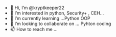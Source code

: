 - 👋 Hi, I’m @kryptkeeper22
- 👀 I’m interested in python, Security+ , CEH...
- 🌱 I’m currently learning ...Python OOP
- 💞️ I’m looking to collaborate on ... Pyhton coding
- 📫 How to reach me ...

<!---
kryptkeeper22/kryptkeeper22 is a ✨ special ✨ repository because its `README.md` (this file) appears on your GitHub profile.
You can click the Preview link to take a look at your changes.
--->
